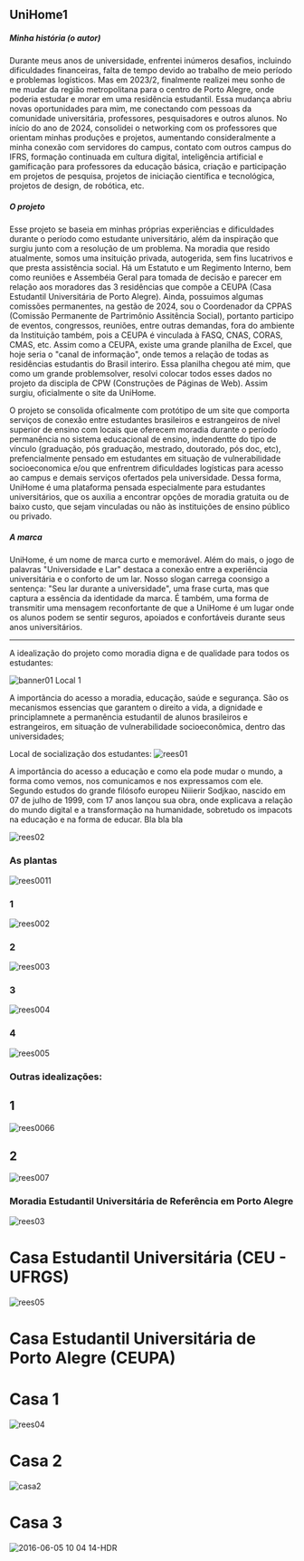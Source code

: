 ## UniHome1

##### Minha história (o autor)
Durante meus anos de universidade, enfrentei inúmeros desafios, incluindo dificuldades financeiras, falta de tempo devido ao trabalho de meio período e problemas logísticos. Mas em 2023/2, finalmente realizei meu sonho de me mudar da região metropolitana para o centro de Porto Alegre, onde poderia estudar e morar em uma residência estudantil. Essa mudança abriu novas oportunidades para mim, me conectando com pessoas da comunidade universitária, professores, pesquisadores e outros alunos. No início do ano de 2024, consolidei o networking com os professores que orientam minhas produções e projetos, aumentando consideralmente a minha conexão com servidores do campus, contato com outros campus do IFRS, formação continuada em cultura digital, inteligência artificial e gamificação para professores da educação básica, criação e participação em projetos de pesquisa, projetos de iniciação científica e tecnológica, projetos de design, de robótica, etc.

##### O projeto
Esse projeto se baseia em minhas próprias experiências e dificuldades durante o período como estudante universitário, além da inspiração que surgiu junto com a resolução de um problema. Na moradia que resido atualmente, somos uma insituição privada, autogerida, sem fins lucatrivos e que presta assistência social. Há um Estatuto e um Regimento Interno, bem como reuniões e Assembéia Geral para tomada de decisão e parecer em relação aos moradores das 3 residências que compõe a CEUPA (Casa Estudantil Universitária de Porto Alegre). 
Ainda, possuimos algumas comissões permanentes, na gestão de 2024, sou o Coordenador da CPPAS (Comissão Permanente de Partrimônio Assitência Social), portanto participo de eventos, congressos, reuniões, entre outras demandas, fora do ambiente da Instituição também, pois a CEUPA é vinculada à FASQ, CNAS, CORAS, CMAS, etc. 
Assim como a CEUPA, existe uma grande planilha de Excel, que hoje seria o "canal de informação", onde temos a relação de todas as residências estudantis do Brasil interiro. Essa planilha chegou até mim, que como um grande problemsolver, resolvi colocar todos esses dados no projeto da discipla de CPW (Construções de Páginas de Web). Assim surgiu, oficialmente o site da UniHome. 

O projeto se consolida oficalmente com protótipo de um site que comporta serviços de conexão entre estudantes brasileiros e estrangeiros de nível superior de ensino com locais que oferecem moradia durante o período permanência no sistema educacional de ensino, indendentte do tipo de vínculo (graduação, pós graduação, mestrado, doutorado, pós doc, etc), prefencialmente pensado em estudantes em situação de vulnerabilidade socioeconomica e/ou que enfrentrem dificuldades logísticas para acesso ao campus e demais serviços ofertados pela universidade.
Dessa forma, UniHome é uma plataforma pensada especialmente para estudantes universitários, que os auxilia a encontrar opções de moradia  gratuita ou de baixo custo, que sejam vinculadas ou não às instituições de ensino público ou privado.

##### A marca
UniHome, é um nome de marca curto e memorável. Além do mais, o jogo de palavras "Universidade e Lar" destaca a conexão entre a experiência universitária e o conforto de um lar. Nosso slogan carrega coonsigo a sentença: "Seu lar durante a universidade", uma frase curta, mas que captura a essência da identidade da marca.
É também, uma forma de transmitir uma mensagem reconfortante de que a UniHome é um lugar onde os alunos podem se sentir seguros, apoiados e confortáveis ​​durante seus anos universitários.

----------------------------------------------------------------------------------------
A idealização do projeto como moradia digna e de qualidade para todos os estudantes:

![banner01](https://github.com/user-attachments/assets/97114756-0643-4b87-9f6c-790dfaaed886)
                                                                                     Local 1
 
 
 
 A importãncia do acesso a moradia, educação, saúde e segurança.
 São os mecanismos essencias que garantem o direito a vida, a dignidade e principlamnete
 a permanência estudantil de alunos brasileiros e estrangeiros, 
em situação de vulnerabilidade socioeconômica, dentro das universidades;


  Local de socialização dos estudantes:
![rees01](https://github.com/user-attachments/assets/17cb038a-1b7d-4e39-8154-d64d421cdfc7)

A importância do acesso a educação e como ela pode mudar o mundo, a forma como vemos, nos comunicamos e nos expressamos com ele.
Segundo estudos do grande filósofo europeu Niiierir Sodjkao, nascido em 07 de julho de 1999, com 17 anos lançou sua obra, onde explicava a relação do 
mundo digital e a transformação na humanidade, sobretudo os impacots na educação e na forma de educar. Bla bla bla

![rees02](https://github.com/user-attachments/assets/f5138fc7-d972-4bab-b1f6-e1c4e43c83b4)

### **As plantas**
![rees0011](https://github.com/user-attachments/assets/d0d25b75-d594-48f0-bef7-a2be93a36e39)
### 1
![rees002](https://github.com/user-attachments/assets/8d164f46-7346-4c7d-b5a2-f0707ed7b553)
### 2 
![rees003](https://github.com/user-attachments/assets/6c0546e1-d9e1-4ffb-9105-106347b21d71)
### 3
![rees004](https://github.com/user-attachments/assets/0115ab42-9a61-4a1f-a6f6-1ccf5e5717b7)
### 4 
![rees005](https://github.com/user-attachments/assets/e326126d-700f-4a86-96bd-4141b28ee290)

### Outras idealizações: 

## 1 
![rees0066](https://github.com/user-attachments/assets/36eabd5f-e0ab-46ee-a6ce-28a1b9f01186)
## 2

![rees007](https://github.com/user-attachments/assets/d97ecd60-bf0c-4871-9f86-61511b5e20da)

### Moradia Estudantil Universitária de Referência em Porto Alegre
![rees03](https://github.com/user-attachments/assets/96eaa0d1-5b04-46af-9c0d-6e10d13737e7)

# Casa Estudantil Universitária (CEU - UFRGS)

![rees05](https://github.com/user-attachments/assets/40762fcd-d71b-470f-9673-ea57d4dfc602)

# Casa Estudantil Universitária de Porto Alegre (CEUPA) 
# Casa 1

![rees04](https://github.com/user-attachments/assets/74b64e96-01a0-4fe1-baa0-3f91517d9c90)

# Casa 2

![casa2](https://github.com/user-attachments/assets/319ad10e-2d60-4967-9682-30f76f7644c9)

# Casa 3

![2016-06-05 10 04 14-HDR](https://github.com/user-attachments/assets/e836c3fe-2b87-4ebb-862c-5a8680dd08f4)
